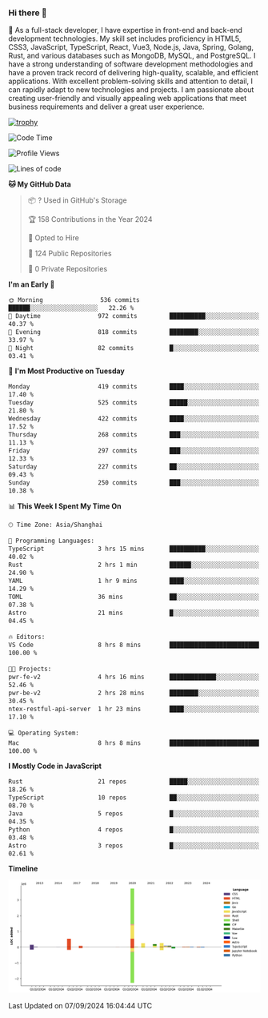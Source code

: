 ### Hi there 👋

🌱 As a full-stack developer, I have expertise in front-end and back-end development technologies. My skill set includes proficiency in HTML5, CSS3, JavaScript, TypeScript, React, Vue3, Node.js, Java, Spring, Golang, Rust, and various databases such as MongoDB, MySQL, and PostgreSQL. I have a strong understanding of software development methodologies and have a proven track record of delivering high-quality, scalable, and efficient applications. With excellent problem-solving skills and attention to detail, I can rapidly adapt to new technologies and projects. I am passionate about creating user-friendly and visually appealing web applications that meet business requirements and deliver a great user experience.

[![trophy](https://github-profile-trophy.vercel.app/?username=elton&rank=SECRET,SSS,SS,S,AAA,AA,A&theme=onedark&no-frame=true&margin-w=10)](https://github.com/ryo-ma/github-profile-trophy)

<!--START_SECTION:waka-->
![Code Time](http://img.shields.io/badge/Code%20Time-1%2C398%20hrs%2011%20mins-blue)

![Profile Views](http://img.shields.io/badge/Profile%20Views-0-blue)

![Lines of code](https://img.shields.io/badge/From%20Hello%20World%20I%27ve%20Written-5.5%20million%20lines%20of%20code-blue)

**🐱 My GitHub Data** 

> 📦 ? Used in GitHub's Storage 
 > 
> 🏆 158 Contributions in the Year 2024
 > 
> 💼 Opted to Hire
 > 
> 📜 124 Public Repositories 
 > 
> 🔑 0 Private Repositories 
 > 
**I'm an Early 🐤** 

```text
🌞 Morning                536 commits         ██████░░░░░░░░░░░░░░░░░░░   22.26 % 
🌆 Daytime                972 commits         ██████████░░░░░░░░░░░░░░░   40.37 % 
🌃 Evening                818 commits         ████████░░░░░░░░░░░░░░░░░   33.97 % 
🌙 Night                  82 commits          █░░░░░░░░░░░░░░░░░░░░░░░░   03.41 % 
```
📅 **I'm Most Productive on Tuesday** 

```text
Monday                   419 commits         ████░░░░░░░░░░░░░░░░░░░░░   17.40 % 
Tuesday                  525 commits         █████░░░░░░░░░░░░░░░░░░░░   21.80 % 
Wednesday                422 commits         ████░░░░░░░░░░░░░░░░░░░░░   17.52 % 
Thursday                 268 commits         ███░░░░░░░░░░░░░░░░░░░░░░   11.13 % 
Friday                   297 commits         ███░░░░░░░░░░░░░░░░░░░░░░   12.33 % 
Saturday                 227 commits         ██░░░░░░░░░░░░░░░░░░░░░░░   09.43 % 
Sunday                   250 commits         ███░░░░░░░░░░░░░░░░░░░░░░   10.38 % 
```


📊 **This Week I Spent My Time On** 

```text
🕑︎ Time Zone: Asia/Shanghai

💬 Programming Languages: 
TypeScript               3 hrs 15 mins       ██████████░░░░░░░░░░░░░░░   40.02 % 
Rust                     2 hrs 1 min         ██████░░░░░░░░░░░░░░░░░░░   24.90 % 
YAML                     1 hr 9 mins         ████░░░░░░░░░░░░░░░░░░░░░   14.29 % 
TOML                     36 mins             ██░░░░░░░░░░░░░░░░░░░░░░░   07.38 % 
Astro                    21 mins             █░░░░░░░░░░░░░░░░░░░░░░░░   04.45 % 

🔥 Editors: 
VS Code                  8 hrs 8 mins        █████████████████████████   100.00 % 

🐱‍💻 Projects: 
pwr-fe-v2                4 hrs 16 mins       █████████████░░░░░░░░░░░░   52.46 % 
pwr-be-v2                2 hrs 28 mins       ████████░░░░░░░░░░░░░░░░░   30.45 % 
ntex-restful-api-server  1 hr 23 mins        ████░░░░░░░░░░░░░░░░░░░░░   17.10 % 

💻 Operating System: 
Mac                      8 hrs 8 mins        █████████████████████████   100.00 % 
```

**I Mostly Code in JavaScript** 

```text
Rust                     21 repos            █████░░░░░░░░░░░░░░░░░░░░   18.26 % 
TypeScript               10 repos            ██░░░░░░░░░░░░░░░░░░░░░░░   08.70 % 
Java                     5 repos             █░░░░░░░░░░░░░░░░░░░░░░░░   04.35 % 
Python                   4 repos             █░░░░░░░░░░░░░░░░░░░░░░░░   03.48 % 
Astro                    3 repos             █░░░░░░░░░░░░░░░░░░░░░░░░   02.61 % 
```



**Timeline**

![Lines of Code chart](https://raw.githubusercontent.com/elton/elton/main/assets/bar_graph.png)


 Last Updated on 07/09/2024 16:04:44 UTC
<!--END_SECTION:waka-->

<!--
**elton/elton** is a ✨ _special_ ✨ repository because its `README.md` (this file) appears on your GitHub profile.

Here are some ideas to get you started:

- 🔭 I’m currently working on ...
- 🌱 I’m currently learning ...
- 👯 I’m looking to collaborate on ...
- 🤔 I’m looking for help with ...
- 💬 Ask me about ...
- 📫 How to reach me: ...
- 😄 Pronouns: ...
- ⚡ Fun fact: ...
-->
